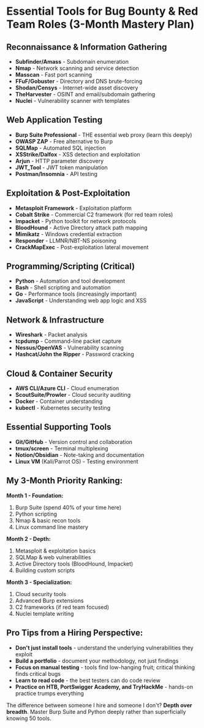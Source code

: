 # Essential Tools for Bug Bounty & Red Team Roles (3-Month Mastery Plan)

## **Reconnaissance & Information Gathering**
- **Subfinder/Amass** - Subdomain enumeration
- **Nmap** - Network scanning and service detection
- **Masscan** - Fast port scanning
- **FFuF/Gobuster** - Directory and DNS brute-forcing
- **Shodan/Censys** - Internet-wide asset discovery
- **TheHarvester** - OSINT and email/subdomain gathering
- **Nuclei** - Vulnerability scanner with templates

## **Web Application Testing**
- **Burp Suite Professional** - THE essential web proxy (learn this deeply)
- **OWASP ZAP** - Free alternative to Burp
- **SQLMap** - Automated SQL injection
- **XSStrike/Dalfox** - XSS detection and exploitation
- **Arjun** - HTTP parameter discovery
- **JWT_Tool** - JWT token manipulation
- **Postman/Insomnia** - API testing

## **Exploitation & Post-Exploitation**
- **Metasploit Framework** - Exploitation platform
- **Cobalt Strike** - Commercial C2 framework (for red team roles)
- **Impacket** - Python toolkit for network protocols
- **BloodHound** - Active Directory attack path mapping
- **Mimikatz** - Windows credential extraction
- **Responder** - LLMNR/NBT-NS poisoning
- **CrackMapExec** - Post-exploitation lateral movement

## **Programming/Scripting (Critical)**
- **Python** - Automation and tool development
- **Bash** - Shell scripting and automation
- **Go** - Performance tools (increasingly important)
- **JavaScript** - Understanding web app logic and XSS

## **Network & Infrastructure**
- **Wireshark** - Packet analysis
- **tcpdump** - Command-line packet capture
- **Nessus/OpenVAS** - Vulnerability scanning
- **Hashcat/John the Ripper** - Password cracking

## **Cloud & Container Security**
- **AWS CLI/Azure CLI** - Cloud enumeration
- **ScoutSuite/Prowler** - Cloud security auditing
- **Docker** - Container understanding
- **kubectl** - Kubernetes security testing

## **Essential Supporting Tools**
- **Git/GitHub** - Version control and collaboration
- **tmux/screen** - Terminal multiplexing
- **Notion/Obsidian** - Note-taking and documentation
- **Linux VM** (Kali/Parrot OS) - Testing environment

## **My 3-Month Priority Ranking:**

**Month 1 - Foundation:**
1. Burp Suite (spend 40% of your time here)
2. Python scripting
3. Nmap & basic recon tools
4. Linux command line mastery

**Month 2 - Depth:**
1. Metasploit & exploitation basics
2. SQLMap & web vulnerabilities
3. Active Directory tools (BloodHound, Impacket)
4. Building custom scripts

**Month 3 - Specialization:**
1. Cloud security tools
2. Advanced Burp extensions
3. C2 frameworks (if red team focused)
4. Nuclei template writing

## **Pro Tips from a Hiring Perspective:**

- **Don't just install tools** - understand the underlying vulnerabilities they exploit
- **Build a portfolio** - document your methodology, not just findings
- **Focus on manual testing** - tools find low-hanging fruit; critical thinking finds critical bugs
- **Learn to read code** - the best testers can do code review
- **Practice on HTB, PortSwigger Academy, and TryHackMe** - hands-on practice trumps everything

The difference between someone I hire and someone I don't? **Depth over breadth**. Master Burp Suite and Python deeply rather than superficially knowing 50 tools.


